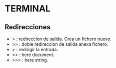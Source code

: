 # TERMINAL

## Redirecciones

* &gt; : redireccion de salida. Crea un fichero nuevo.
* &gt;&gt; : doble redireccion de salida anexa fichero.
* &gt; : redirigir la entrada.
* &gt;&gt; : here document.
* &gt;&gt;&gt; : here string.